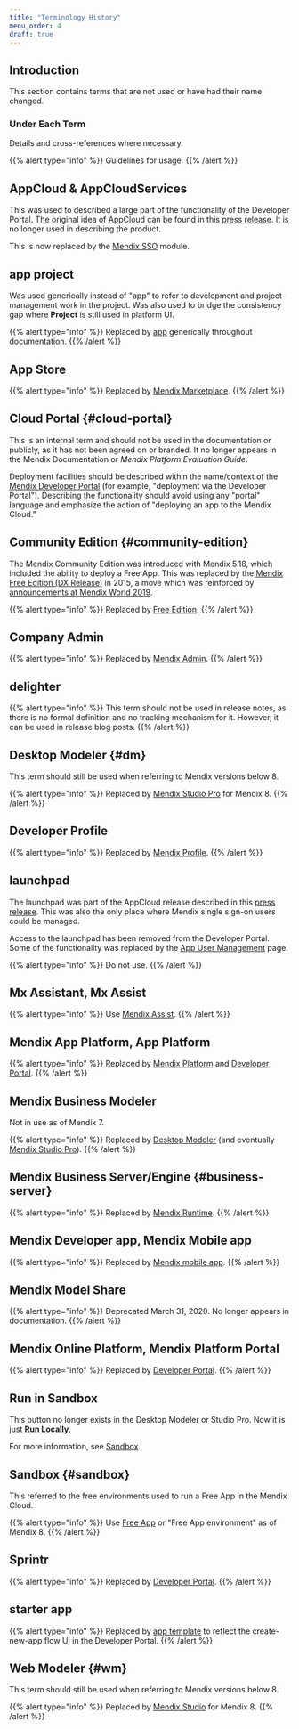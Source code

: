 ```yaml
---
title: "Terminology History"
menu_order: 4
draft: true
---
```


## Introduction

This section contains terms that are not used or have had their name changed.

### Under Each Term

Details and cross-references where necessary.

{{% alert type="info" %}}
Guidelines for usage.
{{% /alert %}}

## AppCloud & AppCloudServices

This was used to described a large part of the functionality of the Developer Portal. The original idea of AppCloud can be found in this [press release](https://www.mendix.com/press/new-mendix-appcloud/). It is no longer used in describing the product.

This is now replaced by the [Mendix SSO](/appstore/modules/mendix-sso) module.

## app project

Was used generically instead of "app" to refer to development and project-management work in the project. Was also used to bridge the consistency gap where **Project** is still used in platform UI.

{{% alert type="info" %}}
Replaced by [app](other-terms#app) generically throughout documentation.
{{% /alert %}}

## App Store

{{% alert type="info" %}}
Replaced by [Mendix Marketplace](main-product-names#marketplace).
{{% /alert %}}

## Cloud Portal {#cloud-portal}

This is an internal term and should not be used in the documentation or publicly, as it has not been agreed on or branded. It no longer appears in the Mendix Documentation or *Mendix Platform Evaluation Guide*.

Deployment facilities should be described within the name/context of the [Mendix Developer Portal](main-product-names#devportal) (for example, "deployment via the Developer Portal"). Describing the functionality should avoid using any "portal" language and emphasize the action of "deploying an app to the Mendix Cloud."

## Community Edition {#community-edition}

The Mendix Community Edition was introduced with Mendix 5.18, which included the ability to deploy a Free App. This was replaced by the [Mendix Free Edition (DX Release)](https://www.mendix.com/blog/powering-continuous-innovation-with-the-mendix-free-edition/) in 2015, a move which was reinforced by [announcements at Mendix World 2019](https://www.mendix.com/blog/a-3-step-leap-into-your-digital-future-highlights-from-mendix-world/).

{{% alert type="info" %}}
Replaced by [Free Edition](other-terms#free-edition).
{{% /alert %}}

## Company Admin

{{% alert type="info" %}}
Replaced by [Mendix Admin](other-terms#mendix-admin).
{{% /alert %}}

## delighter

{{% alert type="info" %}}
This term should not be used in release notes, as there is no formal definition and no tracking mechanism for it. However, it can be used in release blog posts.
{{% /alert %}}

## Desktop Modeler {#dm}

This term should still be used when referring to Mendix versions below 8.

{{% alert type="info" %}}
Replaced by [Mendix Studio Pro](main-product-names#pro) for Mendix 8.
{{% /alert %}}

## Developer Profile

{{% alert type="info" %}}
Replaced by [Mendix Profile](other-terms#profile).
{{% /alert %}}

## launchpad

The launchpad was part of the AppCloud release described in this [press release](https://www.mendix.com/press/new-mendix-appcloud/). This was also the only place where Mendix single sign-on users could be managed.

Access to the launchpad has been removed from the Developer Portal. Some of the functionality was replaced by the [App User Management](/developerportal/collaborate/general-settings#managing-app-users) page.

{{% alert type="info" %}}
Do not use.
{{% /alert %}}

## Mx Assistant, Mx Assist

{{% alert type="info" %}}
Use [Mendix Assist](other-terms#mendix-assist).
{{% /alert %}}

## Mendix App Platform, App Platform

{{% alert type="info" %}}
Replaced by [Mendix Platform](main-product-names#platform) and [Developer Portal](main-product-names#devportal).
{{% /alert %}}

## Mendix Business Modeler

Not in use as of Mendix 7.

{{% alert type="info" %}}
Replaced by [Desktop Modeler](#dm) (and eventually [Mendix Studio Pro](main-product-names#pro)).
{{% /alert %}}

## Mendix Business Server/Engine {#business-server}

{{% alert type="info" %}}
Replaced by [Mendix Runtime](other-terms#runtime).
{{% /alert %}}

## Mendix Developer app, Mendix Mobile app

{{% alert type="info" %}}
Replaced by [Mendix mobile app](other-terms#mendix-mobile-app).
{{% /alert %}}

## Mendix Model Share

{{% alert type="info" %}}
Deprecated March 31, 2020. No longer appears in documentation.
{{% /alert %}}

## Mendix Online Platform, Mendix Platform Portal

{{% alert type="info" %}}
Replaced by [Developer Portal](main-product-names#devportal).
{{% /alert %}}

## Run in Sandbox

This button no longer exists in the Desktop Modeler or Studio Pro. Now it is just **Run Locally**.

For more information, see [Sandbox](#sandbox).

## Sandbox {#sandbox}

This referred to the free environments used to run a Free App in the Mendix Cloud.

{{% alert type="info" %}}
Use [Free App](other-terms#free-app) or "Free App environment" as of Mendix 8.
{{% /alert %}}

## Sprintr

{{% alert type="info" %}}
Replaced by [Developer Portal](main-product-names#devportal).
{{% /alert %}}

## starter app

{{% alert type="info" %}}
Replaced by [app template](other-terms#app-template) to reflect the create-new-app flow UI in the Developer Portal.
{{% /alert %}}

## Web Modeler {#wm}

This term should still be used when referring to Mendix versions below 8.

{{% alert type="info" %}}
Replaced by [Mendix Studio](main-product-names#studio) for Mendix 8.
{{% /alert %}}
